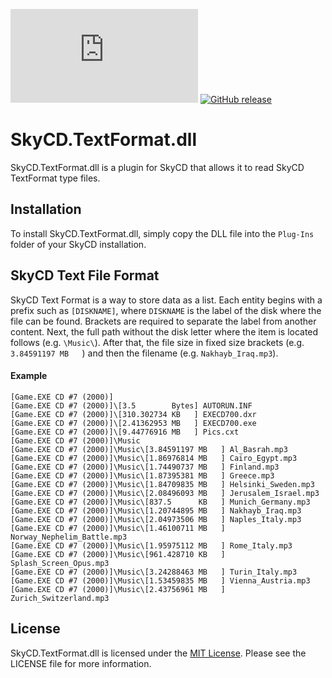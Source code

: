 [![GitHub license](https://img.shields.io/github/license/SkyCD/SkyCD.TextFormat.dll)](https://github.com/SkyCD/SkyCD.TextFormat.dll/blob/main/LICENSE)
[![GitHub release](https://img.shields.io/github/release/SkyCD/SkyCD.TextFormat.dll.svg)](https://github.com/SkyCD/SkyCD.TextFormat.dll/releases/latest)

# SkyCD.TextFormat.dll

SkyCD.TextFormat.dll is a plugin for SkyCD that allows it to read SkyCD TextFormat type files.

## Installation

To install SkyCD.TextFormat.dll, simply copy the DLL file into the `Plug-Ins` folder of your SkyCD installation.

## SkyCD Text File Format

SkyCD Text Format is a way to store data as a list. Each entity begins with a prefix such as `[DISKNAME]`, where `DISKNAME` is the label of the disk where the file can be found. Brackets are required to separate the label from another content. Next, the full path without the disk letter where the item is located follows (e.g. `\Music\`). After that, the file size in fixed size brackets (e.g. `3.84591197 MB   `) and then the filename (e.g. `Nakhayb_Iraq.mp3`).

#### Example
```text
[Game.EXE CD #7 (2000)]
[Game.EXE CD #7 (2000)]\[3.5        Bytes] AUTORUN.INF
[Game.EXE CD #7 (2000)]\[310.302734 KB   ] EXECD700.dxr
[Game.EXE CD #7 (2000)]\[2.41362953 MB   ] EXECD700.exe
[Game.EXE CD #7 (2000)]\[9.44776916 MB   ] Pics.cxt
[Game.EXE CD #7 (2000)]\Music
[Game.EXE CD #7 (2000)]\Music\[3.84591197 MB   ] Al_Basrah.mp3
[Game.EXE CD #7 (2000)]\Music\[1.86976814 MB   ] Cairo_Egypt.mp3
[Game.EXE CD #7 (2000)]\Music\[1.74490737 MB   ] Finland.mp3
[Game.EXE CD #7 (2000)]\Music\[1.87395381 MB   ] Greece.mp3
[Game.EXE CD #7 (2000)]\Music\[1.84709835 MB   ] Helsinki_Sweden.mp3
[Game.EXE CD #7 (2000)]\Music\[2.08496093 MB   ] Jerusalem_Israel.mp3
[Game.EXE CD #7 (2000)]\Music\[837.5      KB   ] Munich_Germany.mp3
[Game.EXE CD #7 (2000)]\Music\[1.20744895 MB   ] Nakhayb_Iraq.mp3
[Game.EXE CD #7 (2000)]\Music\[2.04973506 MB   ] Naples_Italy.mp3
[Game.EXE CD #7 (2000)]\Music\[1.46100711 MB   ] Norway_Nephelim_Battle.mp3
[Game.EXE CD #7 (2000)]\Music\[1.95975112 MB   ] Rome_Italy.mp3
[Game.EXE CD #7 (2000)]\Music\[961.428710 KB   ] Splash_Screen_Opus.mp3
[Game.EXE CD #7 (2000)]\Music\[3.24288463 MB   ] Turin_Italy.mp3
[Game.EXE CD #7 (2000)]\Music\[1.53459835 MB   ] Vienna_Austria.mp3
[Game.EXE CD #7 (2000)]\Music\[2.43756961 MB   ] Zurich_Switzerland.mp3
```

## License

SkyCD.TextFormat.dll is licensed under the [MIT License](LICENSE). Please see the LICENSE file for more information.
